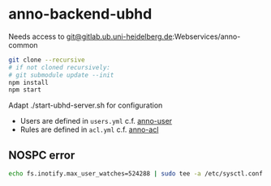 # anno-backend-ubhd

Needs access to git@gitlab.ub.uni-heidelberg.de:Webservices/anno-common

```sh
git clone --recursive
# if not cloned recursively:
# git submodule update --init
npm install
npm start
```

Adapt ./start-ubhd-server.sh for configuration

* Users are defined in `users.yml` c.f.
  [anno-user](https://gitlab.ub.uni-heidelberg.de/Webservices/anno-common/tree/master/anno-mw-user-static)
* Rules are defined in `acl.yml` c.f.
  [anno-acl](https://gitlab.ub.uni-heidelberg.de/Webservices/anno-common/tree/master/anno-mw-user-static)




## NOSPC error

```sh
echo fs.inotify.max_user_watches=524288 | sudo tee -a /etc/sysctl.conf && sudo sysctl -p
```
